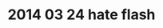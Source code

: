 ---
layout: blog
title: 2014 03 24 hate flash
category: blog
lat: 47.6029
lng: -122.30843
altitude: 86.54000000000001
image: https://s3-us-west-2.amazonaws.com/worldcup14/2014-03-24 21:07:33 PDT.jpg
observation: 20140324210733PDT
---